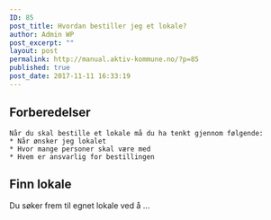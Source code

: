 ```yaml
---
ID: 85
post_title: Hvordan bestiller jeg et lokale?
author: Admin WP
post_excerpt: ""
layout: post
permalink: http://manual.aktiv-kommune.no/?p=85
published: true
post_date: 2017-11-11 16:33:19
---
```

## Forberedelser
```
Når du skal bestille et lokale må du ha tenkt gjennom følgende:
* Når ønsker jeg lokalet
* Hvor mange personer skal være med
* Hvem er ansvarlig for bestillingen
```

## Finn lokale
Du søker frem til egnet lokale ved å ...